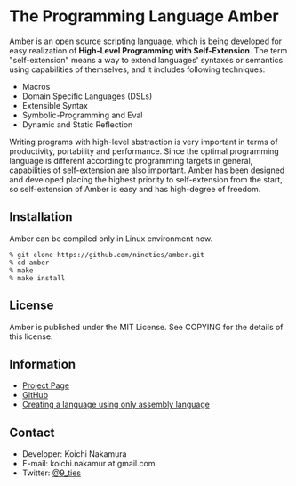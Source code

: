 The Programming Language Amber 
==============================

Amber is an open source scripting language, which is being developed for easy
realization of **High-Level Programming with Self-Extension**.  The term
"self-extension" means a way to extend languages' syntaxes or semantics using
capabilities of themselves, and it includes following techniques:

* Macros
* Domain Specific Languages (DSLs)
* Extensible Syntax
* Symbolic-Programming and Eval
* Dynamic and Static Reflection

Writing programs with high-level abstraction is very important in terms of
productivity, portability and performance. Since the optimal programming
language is different according to programming targets in general, capabilities
of self-extension are also important.  Amber has been designed and developed
placing the highest priority to self-extension from the start, so
self-extension of Amber is easy and has high-degree of freedom.

Installation
------------

Amber can be compiled only in Linux environment now.

    % git clone https://github.com/nineties/amber.git
    % cd amber
    % make
    % make install

License
-------
Amber is published under the MIT License. See COPYING for the details of this
license.

Information
-----------
* [Project Page](http://nineties.github.com/amber/)
* [GitHub](http://github.com/nineties/amber)
* [Creating a language using only assembly language](https://speakerdeck.com/nineties/creating-a-language-using-only-assembly-language)

Contact
-------
* Developer: Koichi Nakamura
* E-mail: koichi.nakamur at gmail.com
* Twitter: [@9_ties](http://twitter.com/9_ties)

